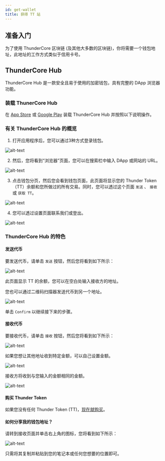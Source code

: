 ```yaml
---
id: get-wallet
title: 获得 TT 站
---
```


## 准备入门
为了使用 ThunderCore 区块链 (及其他大多数的区块链)，你将需要一个钱包地址，此地址的工作方式类似于信用卡号。

## ThunderCore Hub

ThunderCore Hub 是一款安全且易于使用的加密钱包，具有完整的 DApp 浏览器功能。

### 装载 ThunerCore Hub
在 [App Store](https://apps.apple.com/tw/app/thundercore-hub/id1471222243) 或 [Google Play](https://play.google.com/store/apps/details?id=com.thundercore.mobile) 装载 ThunderCore Hub 并按照以下说明操作。

### 有关 ThunderCore Hub 的概览
1. 打开应用程序后，您可以通过3种方式登录钱包。

![alt-text](assets/img/wallet/hubbit1_cn.PNG)

2. 然后，您将看到“浏览器”页面，您可以在搜索栏中输入 DApp 或网站的 URL。

![alt-text](assets/img/wallet/hubbit2_cn.PNG)

3. 点击钱包分页，然后您会看到钱包页面，此页面将显示您的 Thunder Token（TT）余额和您所做过的所有交易。同时，您可以透过这个页面 `发送` 、 `接收` 或 `获取 TT`。

![alt-text](assets/img/wallet/hubbit3_cn.PNG)

4. 您可以透过设置页面联系我们或登出。

![alt-text](assets/img/wallet/hubbit4_cn.PNG)

### ThunderCore Hub 的特色

#### 发送代币

要发送代币，请单击 `发送` 按钮，然后您将看到如下所示：

![alt-text](assets/img/wallet/hubbit5_cn.PNG)

此页面显示 TT 的余额，您可以在空白处输入接收方的地址。

您也可以通过二维码扫描器发送代币到另一个地址。

![alt-text](assets/img/wallet/hubbit6_cn.PNG)

单击 `Confirm` 以继续接下来的步骤。

#### 接收代币

要接收代币，请单击 `接收` 按钮，然后您将看到如下所示：

![alt-text](assets/img/wallet/hubbit7_cn.PNG)

如果您想让其他地址收到特定金额，可以自己设置金额。

![alt-text](assets/img/wallet/hubbit8_cn.PNG)

接收方将收到与您输入的金额相同的金额。 

![alt-text](assets/img/wallet/hubbit9_cn.PNG)

 #### 购买 Thunder Token 
 
 如果您没有任何 Thunder Token (TT)，[现在就购买](https://www.appcenter.games/ttget)。
 
 #### 如何分享我的钱包地址？
 
 请转到接收页面并单击右上角的图标，您将看到如下所示：
 
 ![alt-text](assets/img/wallet/hubbit10_cn.PNG)
 
 只需将其复制并粘贴到您的笔记本或任何您想要的位置即可。


